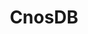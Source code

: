 ---
icon: home
title: CnosDB
heroImage: /logo.png
heroText: CnosDB
tagline: CnosDB
actions:
- text: Docs
link: /guide/
type: primary

copyright: false
---
